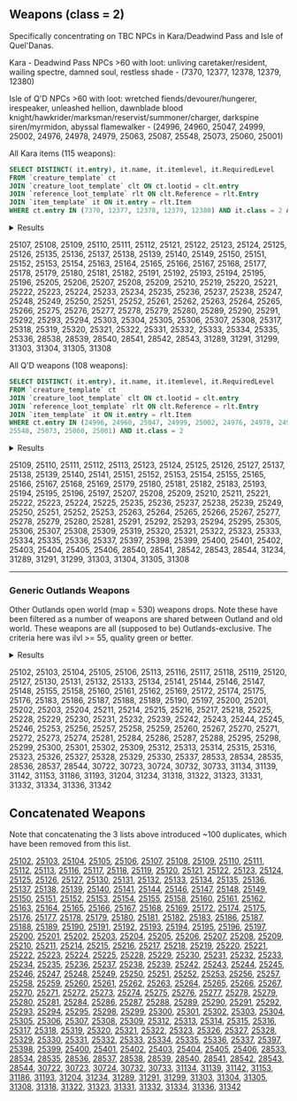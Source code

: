 ## Weapons (class = 2)

Specifically concentrating on TBC NPCs in Kara/Deadwind Pass and Isle of Quel'Danas.

Kara - Deadwind Pass NPCs >60 with loot: unliving caretaker/resident, wailing spectre, damned soul, restless shade - (7370, 12377, 12378, 12379, 12380)

Isle of Q'D NPCs >60 with loot: wretched fiends/devourer/hungerer, irespeaker, unleashed hellion, dawnblade blood knight/hawkrider/marksman/reservist/summoner/charger, darkspine siren/myrmidon, abyssal flamewalker - (24996, 24960, 25047, 24999, 25002, 24976, 24978, 24979, 25063, 25087, 25548, 25073, 25060, 25001)

All Kara items (115 weapons):
```SQL
SELECT DISTINCT( it.entry), it.name, it.itemlevel, it.RequiredLevel
FROM `creature_template` ct
JOIN `creature_loot_template` clt ON ct.lootid = clt.entry
JOIN `reference_loot_template` rlt ON clt.Reference = rlt.Entry
JOIN `item_template` it ON it.entry = rlt.Item
WHERE ct.entry IN (7370, 12377, 12378, 12379, 12380) AND it.class = 2 AND it.entry > 25000
```

<details>
<summary>Results</summary>

    item_template
---
| entry | name | itemlevel | RequiredLevel | 
| ---: | --- | ---: | ---: | 
| 25107 | Draconic Dagger | 102 | 64 | 
| 25108 | Grave Keeper Knife | 105 | 65 | 
| 25109 | Moon Blade | 108 | 66 | 
| 25110 | Sharp Bowie Knife | 111 | 67 | 
| 25111 | Lionhead Dagger | 114 | 68 | 
| 25112 | Fel Ripper | 117 | 69 | 
| 25121 | Dreaded Mace | 102 | 64 | 
| 25122 | Khorium Plated Bludgeon | 105 | 65 | 
| 25123 | Boneshredder Mace | 108 | 66 | 
| 25124 | Footman Mace | 111 | 67 | 
| 25125 | Retro-Spike Club | 114 | 68 | 
| 25126 | Anvilmar Hammer | 117 | 69 | 
| 25135 | Clefthoof Mace | 102 | 64 | 
| 25136 | Blood Stained Hammer | 105 | 65 | 
| 25137 | Draenethyst Mallet | 108 | 66 | 
| 25138 | Blood Knight Maul | 111 | 67 | 
| 25139 | Algaz Battle Hammer | 114 | 68 | 
| 25140 | Commanding Mallet | 117 | 69 | 
| 25149 | Baron's Broadsword | 102 | 64 | 
| 25150 | Honor Hold Saber | 105 | 65 | 
| 25151 | Assassins' Short Blade | 108 | 66 | 
| 25152 | Howling Sword | 111 | 67 | 
| 25153 | Gladiator Greatblade | 114 | 68 | 
| 25154 | Blood Groove Blade | 117 | 69 | 
| 25163 | Elexorien Blade | 102 | 64 | 
| 25164 | Crude Umbrafen Blade | 105 | 65 | 
| 25165 | Boulderfist Claymore | 108 | 66 | 
| 25166 | Mok'Nathal Warblade | 111 | 67 | 
| 25167 | Nethersteel Claymore | 114 | 68 | 
| 25168 | Sha'tari Longsword | 117 | 69 | 
| 25177 | Tanjo Staff | 102 | 64 | 
| 25178 | Bata Staff | 105 | 65 | 
| 25179 | Nguni Stick | 108 | 66 | 
| 25180 | Calenda Fighting Stick | 111 | 67 | 
| 25181 | Tapered Staff | 114 | 68 | 
| 25182 | Crystal-Etched Warstaff | 117 | 69 | 
| 25191 | Dread Fangs | 102 | 64 | 
| 25192 | Gutrippers | 105 | 65 | 
| 25193 | Deathclaw Talons | 108 | 66 | 
| 25194 | Serpent's Fangs | 111 | 67 | 
| 25195 | Diamond Tipped Claws | 114 | 68 | 
| 25196 | Boneshredder Claws | 117 | 69 | 
| 25205 | Silvermoon Crescent Axe | 102 | 64 | 
| 25206 | Berserker Axe | 105 | 65 | 
| 25207 | Shadowmoon Cleaver | 108 | 66 | 
| 25208 | Bladespire Broadaxe | 111 | 67 | 
| 25209 | Amani Tomahawk | 114 | 68 | 
| 25210 | Double-Bladed Axe | 117 | 69 | 
| 25219 | Rending Claw | 102 | 64 | 
| 25220 | Glorious War-Axe | 105 | 65 | 
| 25221 | Ghostly Battle Axe | 108 | 66 | 
| 25222 | Ceremonial Slayer's Axe | 111 | 67 | 
| 25223 | Windcaller Hatchet | 114 | 68 | 
| 25224 | Slavemaster Axe | 117 | 69 | 
| 25233 | Battle Scythe | 102 | 64 | 
| 25234 | Telaari Polearm | 105 | 65 | 
| 25235 | Ethereal-Etched Glaive | 108 | 66 | 
| 25236 | Grim Scythe | 111 | 67 | 
| 25237 | Nether Trident | 114 | 68 | 
| 25238 | Hellfire War Spear | 117 | 69 | 
| 25247 | Expert's Bow | 102 | 64 | 
| 25248 | Talbuk Hunting Bow | 105 | 65 | 
| 25249 | Ranger's Recurved Bow | 108 | 66 | 
| 25250 | Rocslayer Longbow | 111 | 67 | 
| 25251 | Orc Flatbow | 114 | 68 | 
| 25252 | Dream Catcher Bow | 117 | 69 | 
| 25261 | Mighty Crossbow | 102 | 64 | 
| 25262 | Battle Damaged Crossbow | 105 | 65 | 
| 25263 | Assassins' Silent Crossbow | 108 | 66 | 
| 25264 | Pocket Ballista | 111 | 67 | 
| 25265 | Barreled Crossbow | 114 | 68 | 
| 25266 | Well-Balanced Crossbow | 117 | 69 | 
| 25275 | Dragonbreath Musket | 102 | 64 | 
| 25276 | Tauren Runed Musket | 105 | 65 | 
| 25277 | Sporting Rifle | 108 | 66 | 
| 25278 | Nesingwary Longrifle | 111 | 67 | 
| 25279 | Sen'jin Longrifle | 114 | 68 | 
| 25280 | Game Hunter Musket | 117 | 69 | 
| 25289 | Majestic Wand | 102 | 64 | 
| 25290 | Solitaire Wand | 105 | 65 | 
| 25291 | Nobility Torch | 108 | 66 | 
| 25292 | Mechano-Wand | 111 | 67 | 
| 25293 | Draenethyst Wand | 114 | 68 | 
| 25294 | Dragonscale Wand | 117 | 69 | 
| 25303 | Amplifying Blade | 102 | 64 | 
| 25304 | Destructo-Blade | 105 | 65 | 
| 25305 | Elemental Dagger | 108 | 66 | 
| 25306 | Permafrost Dagger | 111 | 67 | 
| 25307 | Shadow Dagger | 114 | 68 | 
| 25308 | Thunder Spike | 117 | 69 | 
| 25317 | Lesser Sledgemace | 102 | 64 | 
| 25318 | Ancestral Hammer | 105 | 65 | 
| 25319 | Tranquility Mace | 108 | 66 | 
| 25320 | Queen's Insignia | 111 | 67 | 
| 25321 | Divine Hammer | 114 | 68 | 
| 25322 | Lordly Scepter | 117 | 69 | 
| 25331 | Vengeance Staff | 102 | 64 | 
| 25332 | Reflective Staff | 105 | 65 | 
| 25333 | Purification Staff | 108 | 66 | 
| 25334 | Intimidating Greatstaff | 111 | 67 | 
| 25335 | Feral Warp-Staff | 114 | 68 | 
| 25336 | Splintering Greatstaff | 117 | 69 | 
| 28538 | Forked Shuriken | 102 | 64 | 
| 28539 | Razor-Edged Boomerang | 105 | 65 | 
| 28540 | Arakkoa Talon-Axe | 108 | 66 | 
| 28541 | Sawshrike | 111 | 67 | 
| 28542 | Heartseeker Knives | 114 | 68 | 
| 28543 | Dreghood Throwing Axe | 117 | 69 | 
| 31289 | Staff of Divine Infusion | 109 | 68 | 
| 31291 | Crystalforged War Axe | 112 | 69 | 
| 31299 | The Oathkeeper | 115 | 68 | 
| 31303 | Valanos' Longbow | 115 | 70 | 
| 31304 | The Essence Focuser | 115 | 70 | 
| 31305 | Ced's Carver | 115 | 70 | 
| 31308 | The Bringer of Death | 115 | 70 | 

</details>

25107, 25108, 25109, 25110, 25111, 25112, 25121, 25122, 25123, 25124, 25125, 25126, 25135, 25136, 25137, 25138, 25139, 25140, 25149, 25150, 25151, 25152, 25153, 25154, 25163, 25164, 25165, 25166, 25167, 25168, 25177, 25178, 25179, 25180, 25181, 25182, 25191, 25192, 25193, 25194, 25195, 25196, 25205, 25206, 25207, 25208, 25209, 25210, 25219, 25220, 25221, 25222, 25223, 25224, 25233, 25234, 25235, 25236, 25237, 25238, 25247, 25248, 25249, 25250, 25251, 25252, 25261, 25262, 25263, 25264, 25265, 25266, 25275, 25276, 25277, 25278, 25279, 25280, 25289, 25290, 25291, 25292, 25293, 25294, 25303, 25304, 25305, 25306, 25307, 25308, 25317, 25318, 25319, 25320, 25321, 25322, 25331, 25332, 25333, 25334, 25335, 25336, 28538, 28539, 28540, 28541, 28542, 28543, 31289, 31291, 31299, 31303, 31304, 31305, 31308


All Q'D weapons (108 weapons):
```SQL
SELECT DISTINCT( it.entry), it.name, it.itemlevel, it.RequiredLevel
FROM `creature_template` ct
JOIN `creature_loot_template` clt ON ct.lootid = clt.entry
JOIN `reference_loot_template` rlt ON clt.Reference = rlt.Entry
JOIN `item_template` it ON it.entry = rlt.Item
WHERE ct.entry IN (24996, 24960, 25047, 24999, 25002, 24976, 24978, 24979, 25063, 25087, 
25548, 25073, 25060, 25001) AND it.class = 2 
```

<details>
<summary>Results</summary>

    item_template
---
| entry | name | itemlevel | RequiredLevel | 
| ---: | --- | ---: | ---: | 
| 25109 | Moon Blade | 108 | 66 | 
| 25110 | Sharp Bowie Knife | 111 | 67 | 
| 25111 | Lionhead Dagger | 114 | 68 | 
| 25112 | Fel Ripper | 117 | 69 | 
| 25113 | Phantom Dagger | 120 | 70 | 
| 25123 | Boneshredder Mace | 108 | 66 | 
| 25124 | Footman Mace | 111 | 67 | 
| 25125 | Retro-Spike Club | 114 | 68 | 
| 25126 | Anvilmar Hammer | 117 | 69 | 
| 25127 | Knight's War Hammer | 120 | 70 | 
| 25137 | Draenethyst Mallet | 108 | 66 | 
| 25138 | Blood Knight Maul | 111 | 67 | 
| 25139 | Algaz Battle Hammer | 114 | 68 | 
| 25140 | Commanding Mallet | 117 | 69 | 
| 25141 | Halaani Hammer | 120 | 70 | 
| 25151 | Assassins' Short Blade | 108 | 66 | 
| 25152 | Howling Sword | 111 | 67 | 
| 25153 | Gladiator Greatblade | 114 | 68 | 
| 25154 | Blood Groove Blade | 117 | 69 | 
| 25155 | Iron Skull Sword | 120 | 70 | 
| 25165 | Boulderfist Claymore | 108 | 66 | 
| 25166 | Mok'Nathal Warblade | 111 | 67 | 
| 25167 | Nethersteel Claymore | 114 | 68 | 
| 25168 | Sha'tari Longsword | 117 | 69 | 
| 25169 | Fel Orc Brute Sword | 120 | 70 | 
| 25179 | Nguni Stick | 108 | 66 | 
| 25180 | Calenda Fighting Stick | 111 | 67 | 
| 25181 | Tapered Staff | 114 | 68 | 
| 25182 | Crystal-Etched Warstaff | 117 | 69 | 
| 25183 | Voodoo Hex-Staff | 120 | 70 | 
| 25193 | Deathclaw Talons | 108 | 66 | 
| 25194 | Serpent's Fangs | 111 | 67 | 
| 25195 | Diamond Tipped Claws | 114 | 68 | 
| 25196 | Boneshredder Claws | 117 | 69 | 
| 25197 | Razor Scythes | 120 | 70 | 
| 25207 | Shadowmoon Cleaver | 108 | 66 | 
| 25208 | Bladespire Broadaxe | 111 | 67 | 
| 25209 | Amani Tomahawk | 114 | 68 | 
| 25210 | Double-Bladed Axe | 117 | 69 | 
| 25211 | Rockbiter Cutter | 120 | 70 | 
| 25221 | Ghostly Battle Axe | 108 | 66 | 
| 25222 | Ceremonial Slayer's Axe | 111 | 67 | 
| 25223 | Windcaller Hatchet | 114 | 68 | 
| 25224 | Slavemaster Axe | 117 | 69 | 
| 25225 | Deepforge Broadaxe | 120 | 70 | 
| 25235 | Ethereal-Etched Glaive | 108 | 66 | 
| 25236 | Grim Scythe | 111 | 67 | 
| 25237 | Nether Trident | 114 | 68 | 
| 25238 | Hellfire War Spear | 117 | 69 | 
| 25239 | Legend's Glaive | 120 | 70 | 
| 25249 | Ranger's Recurved Bow | 108 | 66 | 
| 25250 | Rocslayer Longbow | 111 | 67 | 
| 25251 | Orc Flatbow | 114 | 68 | 
| 25252 | Dream Catcher Bow | 117 | 69 | 
| 25253 | Windspear Longbow | 120 | 70 | 
| 25263 | Assassins' Silent Crossbow | 108 | 66 | 
| 25264 | Pocket Ballista | 111 | 67 | 
| 25265 | Barreled Crossbow | 114 | 68 | 
| 25266 | Well-Balanced Crossbow | 117 | 69 | 
| 25267 | Rampant Crossbow | 120 | 70 | 
| 25277 | Sporting Rifle | 108 | 66 | 
| 25278 | Nesingwary Longrifle | 111 | 67 | 
| 25279 | Sen'jin Longrifle | 114 | 68 | 
| 25280 | Game Hunter Musket | 117 | 69 | 
| 25281 | Big-Boar Battle Rifle | 120 | 70 | 
| 25291 | Nobility Torch | 108 | 66 | 
| 25292 | Mechano-Wand | 111 | 67 | 
| 25293 | Draenethyst Wand | 114 | 68 | 
| 25294 | Dragonscale Wand | 117 | 69 | 
| 25295 | Flawless Wand | 120 | 70 | 
| 25305 | Elemental Dagger | 108 | 66 | 
| 25306 | Permafrost Dagger | 111 | 67 | 
| 25307 | Shadow Dagger | 114 | 68 | 
| 25308 | Thunder Spike | 117 | 69 | 
| 25309 | Warpdagger | 120 | 70 | 
| 25319 | Tranquility Mace | 108 | 66 | 
| 25320 | Queen's Insignia | 111 | 67 | 
| 25321 | Divine Hammer | 114 | 68 | 
| 25322 | Lordly Scepter | 117 | 69 | 
| 25323 | Ascendant's Scepter | 120 | 70 | 
| 25333 | Purification Staff | 108 | 66 | 
| 25334 | Intimidating Greatstaff | 111 | 67 | 
| 25335 | Feral Warp-Staff | 114 | 68 | 
| 25336 | Splintering Greatstaff | 117 | 69 | 
| 25337 | Swarming Sting-Staff | 120 | 70 | 
| 25397 | Eroded Axe | 69 | 64 | 
| 25398 | Stone Reaper | 69 | 64 | 
| 25399 | Deteriorating Blade | 69 | 64 | 
| 25400 | Tarnished Claymore | 69 | 64 | 
| 25401 | Corroded Mace | 69 | 64 | 
| 25402 | The Stoppable Force | 69 | 64 | 
| 25403 | Sharpened Stilleto | 69 | 64 | 
| 25404 | Dense War Staff | 69 | 64 | 
| 25405 | Rusted Musket | 69 | 64 | 
| 25406 | Broken Longbow | 69 | 64 | 
| 28540 | Arakkoa Talon-Axe | 108 | 66 | 
| 28541 | Sawshrike | 111 | 67 | 
| 28542 | Heartseeker Knives | 114 | 68 | 
| 28543 | Dreghood Throwing Axe | 117 | 69 | 
| 28544 | Assassin's Shuriken | 120 | 70 | 
| 31234 | Crystalblade of the Draenei | 103 | 66 | 
| 31289 | Staff of Divine Infusion | 109 | 68 | 
| 31291 | Crystalforged War Axe | 112 | 69 | 
| 31299 | The Oathkeeper | 115 | 68 | 
| 31303 | Valanos' Longbow | 115 | 70 | 
| 31304 | The Essence Focuser | 115 | 70 | 
| 31305 | Ced's Carver | 115 | 70 | 
| 31308 | The Bringer of Death | 115 | 70 | 

</details>

25109, 25110, 25111, 25112, 25113, 25123, 25124, 25125, 25126, 25127, 25137, 25138, 25139, 25140, 25141, 25151, 25152, 25153, 25154, 25155, 25165, 25166, 25167, 25168, 25169, 25179, 25180, 25181, 25182, 25183, 25193, 25194, 25195, 25196, 25197, 25207, 25208, 25209, 25210, 25211, 25221, 25222, 25223, 25224, 25225, 25235, 25236, 25237, 25238, 25239, 25249, 25250, 25251, 25252, 25253, 25263, 25264, 25265, 25266, 25267, 25277, 25278, 25279, 25280, 25281, 25291, 25292, 25293, 25294, 25295, 25305, 25306, 25307, 25308, 25309, 25319, 25320, 25321, 25322, 25323, 25333, 25334, 25335, 25336, 25337, 25397, 25398, 25399, 25400, 25401, 25402, 25403, 25404, 25405, 25406, 28540, 28541, 28542, 28543, 28544, 31234, 31289, 31291, 31299, 31303, 31304, 31305, 31308

<hr>

### Generic Outlands Weapons

Other Outlands open world (map = 530) weapons drops. Note these have been filtered as a number of weapons are shared between Outland and old world. These weapons are all (supposed to be) Outlands-exclusive. The criteria here was ilvl >= 55, quality green or better. 

<details>
    
<summary>Results</summary>
    
---
| entry | name | RequiredLevel | 
| ---: | --- | ---: | 
| 25102 | Jaedenis Dagger | 59 | 
| 25103 | Nightstalker Dagger | 60 | 
| 25104 | Anzac Dagger | 61 | 
| 25105 | Arachnid Dagger | 62 | 
| 25106 | Cobra Shortblade | 63 | 
| 25113 | Phantom Dagger | 70 | 
| 25116 | Pneumatic War Hammer | 59 | 
| 25117 | Flanged Battle Mace | 60 | 
| 25118 | Battle Star | 61 | 
| 25119 | Silvermoon War-Mace | 62 | 
| 25120 | Rockshard Club | 63 | 
| 25127 | Knight's War Hammer | 70 | 
| 25130 | Gronn-Bone Club | 59 | 
| 25131 | Hateful Bludgeon | 60 | 
| 25132 | Thrallmar War Hammer | 61 | 
| 25133 | Stormwind Maul | 62 | 
| 25134 | Highmountain Hammer | 63 | 
| 25141 | Halaani Hammer | 70 | 
| 25144 | Skettis Curved Blade | 59 | 
| 25146 | Light-Etched Longsword | 61 | 
| 25147 | Skystrider Katana | 62 | 
| 25148 | Bone Collector Sword | 63 | 
| 25155 | Iron Skull Sword | 70 | 
| 25158 | Skeletal Broadsword | 59 | 
| 25160 | Vengeance Blade | 61 | 
| 25161 | Dragon Wing Blade | 62 | 
| 25162 | Darkened Broadsword | 63 | 
| 25169 | Fel Orc Brute Sword | 70 | 
| 25172 | Jinbali Warp-Staff | 59 | 
| 25174 | Hanbo Staff | 61 | 
| 25175 | Demoniac Longstaff | 62 | 
| 25176 | Taiji Quarterstaff | 63 | 
| 25183 | Voodoo Hex-Staff | 70 | 
| 25186 | Vampiric Handscythes | 59 | 
| 25187 | Shekketh Talons | 60 | 
| 25188 | Spleenripper Claws | 61 | 
| 25189 | Ironspine Point | 62 | 
| 25190 | Wight's Claws | 63 | 
| 25197 | Razor Scythes | 70 | 
| 25200 | Jagged Broadaxe | 59 | 
| 25201 | Reaver's Sickle | 60 | 
| 25202 | Kingly Axe | 61 | 
| 25203 | Chipped Woodchopper | 62 | 
| 25204 | Colossal War Axe | 63 | 
| 25211 | Rockbiter Cutter | 70 | 
| 25214 | Mok'Nathal Battleaxe | 59 | 
| 25215 | Spiked Battle Axe | 60 | 
| 25216 | Ogre Splitting Axe | 61 | 
| 25217 | Sundering Axe | 62 | 
| 25218 | Silver-Edged Axe | 63 | 
| 25225 | Deepforge Broadaxe | 70 | 
| 25228 | Halberd Polearm | 59 | 
| 25229 | Partisan Polearm | 60 | 
| 25230 | Voulge Blade | 61 | 
| 25231 | Fel-Wrought Halberd | 62 | 
| 25232 | War Glaive | 63 | 
| 25239 | Legend's Glaive | 70 | 
| 25242 | Telaari Longbow | 59 | 
| 25243 | Windtalker Bow | 60 | 
| 25244 | Viper Bow | 61 | 
| 25245 | Razorsong Bow | 62 | 
| 25246 | Thalassian Compound Bow | 63 | 
| 25253 | Windspear Longbow | 70 | 
| 25256 | Stronghold Crossbow | 59 | 
| 25257 | Citadel Crossbow | 60 | 
| 25258 | Repeater Crossbow | 61 | 
| 25259 | Collapsible Crossbow | 62 | 
| 25260 | Archer's Crossbow | 63 | 
| 25267 | Rampant Crossbow | 70 | 
| 25270 | Gnomish Assault Rifle | 59 | 
| 25271 | Croc-Hunter's Rifle | 60 | 
| 25272 | PC-54 Shotgun | 61 | 
| 25273 | Sawed-Off Shotgun | 62 | 
| 25274 | Cliffjumper Shotgun | 63 | 
| 25281 | Big-Boar Battle Rifle | 70 | 
| 25284 | Purpleheart Wand | 59 | 
| 25286 | Yew Wand | 61 | 
| 25287 | Magician's Wand | 62 | 
| 25288 | Conjurer's Wand | 63 | 
| 25295 | Flawless Wand | 70 | 
| 25298 | Combustion Dagger | 59 | 
| 25299 | Siphoning Dagger | 60 | 
| 25300 | Lightning Dagger | 61 | 
| 25301 | Shattering Dagger | 62 | 
| 25302 | Soul-Drain Dagger | 63 | 
| 25309 | Warpdagger | 70 | 
| 25312 | Glorious Scepter | 59 | 
| 25313 | Cold-Iron Scepter | 60 | 
| 25314 | Ceremonial Hammer | 61 | 
| 25315 | Restorative Mace | 62 | 
| 25316 | Spirit-Clad Mace | 63 | 
| 25323 | Ascendant's Scepter | 70 | 
| 25326 | Primal Lore-Staff | 59 | 
| 25327 | Frenzied Staff | 60 | 
| 25328 | Faerie-Kind Staff | 61 | 
| 25329 | Tranquility Staff | 62 | 
| 25330 | Starshine Staff | 63 | 
| 25337 | Swarming Sting-Staff | 70 | 
| 28533 | Wooden Boomerang | 59 | 
| 28534 | Fel Tipped Dart | 60 | 
| 28535 | Amani Throwing Axe | 61 | 
| 28536 | Jagged Guillotine | 62 | 
| 28537 | Wildhammer Throwing Axe | 63 | 
| 28544 | Assassin's Shuriken | 70 | 
| 30722 | Ethereum Nexus-Reaver | 70 | 
| 30723 | Talon of the Tempest | 70 | 
| 30724 | Barrel-Blade Longrifle | 70 | 
| 30732 | Exodar Life-Staff | 70 | 
| 30733 | Hope Ender | 70 | 
| 31134 | Blade of Misfortune | 60 | 
| 31139 | Fist of Reckoning | 61 | 
| 31142 | Blade of Trapped Knowledge | 61 | 
| 31153 | Axe of the Legion | 63 | 
| 31186 | Braxxis' Staff of Slumber | 64 | 
| 31193 | Blade of Unquenched Thirst | 64 | 
| 31204 | The Gunblade | 65 | 
| 31234 | Crystalblade of the Draenei | 66 | 
| 31318 | Singing Crystal Axe | 70 | 
| 31322 | The Hammer of Destiny | 70 | 
| 31323 | Don Santos' Famous Hunting Rifle | 70 | 
| 31331 | The Night Blade | 70 | 
| 31332 | Blinkstrike | 70 | 
| 31334 | Staff of Natural Fury | 70 | 
| 31336 | Blade of Wizardry | 70 | 
| 31342 | The Ancient Scepter of Sue-Min | 70 | 
    
</details>
    
25102, 25103, 25104, 25105, 25106, 25113, 25116, 25117, 25118, 25119, 25120, 25127, 25130, 25131, 25132, 25133, 25134, 25141, 25144, 25146, 25147, 25148, 25155, 25158, 25160, 25161, 25162, 25169, 25172, 25174, 25175, 25176, 25183, 25186, 25187, 25188, 25189, 25190, 25197, 25200, 25201, 25202, 25203, 25204, 25211, 25214, 25215, 25216, 25217, 25218, 25225, 25228, 25229, 25230, 25231, 25232, 25239, 25242, 25243, 25244, 25245, 25246, 25253, 25256, 25257, 25258, 25259, 25260, 25267, 25270, 25271, 25272, 25273, 25274, 25281, 25284, 25286, 25287, 25288, 25295, 25298, 25299, 25300, 25301, 25302, 25309, 25312, 25313, 25314, 25315, 25316, 25323, 25326, 25327, 25328, 25329, 25330, 25337, 28533, 28534, 28535, 28536, 28537, 28544, 30722, 30723, 30724, 30732, 30733, 31134, 31139, 31142, 31153, 31186, 31193, 31204, 31234, 31318, 31322, 31323, 31331, 31332, 31334, 31336, 31342

## Concatenated Weapons

Note that concatenating the 3 lists above introduced ~100 duplicates, which have been removed from this list.
    
[25102](https://tbc.wowhead.com/item=25102), [25103](https://tbc.wowhead.com/item=25103), [25104](https://tbc.wowhead.com/item=25104), [25105](https://tbc.wowhead.com/item=25105), [25106](https://tbc.wowhead.com/item=25106), [25107](https://tbc.wowhead.com/item=25107), [25108](https://tbc.wowhead.com/item=25108), [25109](https://tbc.wowhead.com/item=25109), [25110](https://tbc.wowhead.com/item=25110), [25111](https://tbc.wowhead.com/item=25111), [25112](https://tbc.wowhead.com/item=25112), [25113](https://tbc.wowhead.com/item=25113), [25116](https://tbc.wowhead.com/item=25116), [25117](https://tbc.wowhead.com/item=25117), [25118](https://tbc.wowhead.com/item=25118), [25119](https://tbc.wowhead.com/item=25119), [25120](https://tbc.wowhead.com/item=25120), [25121](https://tbc.wowhead.com/item=25121), [25122](https://tbc.wowhead.com/item=25122), [25123](https://tbc.wowhead.com/item=25123), [25124](https://tbc.wowhead.com/item=25124), [25125](https://tbc.wowhead.com/item=25125), [25126](https://tbc.wowhead.com/item=25126), [25127](https://tbc.wowhead.com/item=25127), [25130](https://tbc.wowhead.com/item=25130), [25131](https://tbc.wowhead.com/item=25131), [25132](https://tbc.wowhead.com/item=25132), [25133](https://tbc.wowhead.com/item=25133), [25134](https://tbc.wowhead.com/item=25134), [25135](https://tbc.wowhead.com/item=25135), [25136](https://tbc.wowhead.com/item=25136), [25137](https://tbc.wowhead.com/item=25137), [25138](https://tbc.wowhead.com/item=25138), [25139](https://tbc.wowhead.com/item=25139), [25140](https://tbc.wowhead.com/item=25140), [25141](https://tbc.wowhead.com/item=25141), [25144](https://tbc.wowhead.com/item=25144), [25146](https://tbc.wowhead.com/item=25146), [25147](https://tbc.wowhead.com/item=25147), [25148](https://tbc.wowhead.com/item=25148), [25149](https://tbc.wowhead.com/item=25149), [25150](https://tbc.wowhead.com/item=25150), [25151](https://tbc.wowhead.com/item=25151), [25152](https://tbc.wowhead.com/item=25152), [25153](https://tbc.wowhead.com/item=25153), [25154](https://tbc.wowhead.com/item=25154), [25155](https://tbc.wowhead.com/item=25155), [25158](https://tbc.wowhead.com/item=25158), [25160](https://tbc.wowhead.com/item=25160), [25161](https://tbc.wowhead.com/item=25161), [25162](https://tbc.wowhead.com/item=25162), [25163](https://tbc.wowhead.com/item=25163), [25164](https://tbc.wowhead.com/item=25164), [25165](https://tbc.wowhead.com/item=25165), [25166](https://tbc.wowhead.com/item=25166), [25167](https://tbc.wowhead.com/item=25167), [25168](https://tbc.wowhead.com/item=25168), [25169](https://tbc.wowhead.com/item=25169), [25172](https://tbc.wowhead.com/item=25172), [25174](https://tbc.wowhead.com/item=25174), [25175](https://tbc.wowhead.com/item=25175), [25176](https://tbc.wowhead.com/item=25176), [25177](https://tbc.wowhead.com/item=25177), [25178](https://tbc.wowhead.com/item=25178), [25179](https://tbc.wowhead.com/item=25179), [25180](https://tbc.wowhead.com/item=25180), [25181](https://tbc.wowhead.com/item=25181), [25182](https://tbc.wowhead.com/item=25182), [25183](https://tbc.wowhead.com/item=25183), [25186](https://tbc.wowhead.com/item=25186), [25187](https://tbc.wowhead.com/item=25187), [25188](https://tbc.wowhead.com/item=25188), [25189](https://tbc.wowhead.com/item=25189), [25190](https://tbc.wowhead.com/item=25190), [25191](https://tbc.wowhead.com/item=25191), [25192](https://tbc.wowhead.com/item=25192), [25193](https://tbc.wowhead.com/item=25193), [25194](https://tbc.wowhead.com/item=25194), [25195](https://tbc.wowhead.com/item=25195), [25196](https://tbc.wowhead.com/item=25196), [25197](https://tbc.wowhead.com/item=25197), [25200](https://tbc.wowhead.com/item=25200), [25201](https://tbc.wowhead.com/item=25201), [25202](https://tbc.wowhead.com/item=25202), [25203](https://tbc.wowhead.com/item=25203), [25204](https://tbc.wowhead.com/item=25204), [25205](https://tbc.wowhead.com/item=25205), [25206](https://tbc.wowhead.com/item=25206), [25207](https://tbc.wowhead.com/item=25207), [25208](https://tbc.wowhead.com/item=25208), [25209](https://tbc.wowhead.com/item=25209), [25210](https://tbc.wowhead.com/item=25210), [25211](https://tbc.wowhead.com/item=25211), [25214](https://tbc.wowhead.com/item=25214), [25215](https://tbc.wowhead.com/item=25215), [25216](https://tbc.wowhead.com/item=25216), [25217](https://tbc.wowhead.com/item=25217), [25218](https://tbc.wowhead.com/item=25218), [25219](https://tbc.wowhead.com/item=25219), [25220](https://tbc.wowhead.com/item=25220), [25221](https://tbc.wowhead.com/item=25221), [25222](https://tbc.wowhead.com/item=25222), [25223](https://tbc.wowhead.com/item=25223), [25224](https://tbc.wowhead.com/item=25224), [25225](https://tbc.wowhead.com/item=25225), [25228](https://tbc.wowhead.com/item=25228), [25229](https://tbc.wowhead.com/item=25229), [25230](https://tbc.wowhead.com/item=25230), [25231](https://tbc.wowhead.com/item=25231), [25232](https://tbc.wowhead.com/item=25232), [25233](https://tbc.wowhead.com/item=25233), [25234](https://tbc.wowhead.com/item=25234), [25235](https://tbc.wowhead.com/item=25235), [25236](https://tbc.wowhead.com/item=25236), [25237](https://tbc.wowhead.com/item=25237), [25238](https://tbc.wowhead.com/item=25238), [25239](https://tbc.wowhead.com/item=25239), [25242](https://tbc.wowhead.com/item=25242), [25243](https://tbc.wowhead.com/item=25243), [25244](https://tbc.wowhead.com/item=25244), [25245](https://tbc.wowhead.com/item=25245), [25246](https://tbc.wowhead.com/item=25246), [25247](https://tbc.wowhead.com/item=25247), [25248](https://tbc.wowhead.com/item=25248), [25249](https://tbc.wowhead.com/item=25249), [25250](https://tbc.wowhead.com/item=25250), [25251](https://tbc.wowhead.com/item=25251), [25252](https://tbc.wowhead.com/item=25252), [25253](https://tbc.wowhead.com/item=25253), [25256](https://tbc.wowhead.com/item=25256), [25257](https://tbc.wowhead.com/item=25257), [25258](https://tbc.wowhead.com/item=25258), [25259](https://tbc.wowhead.com/item=25259), [25260](https://tbc.wowhead.com/item=25260), [25261](https://tbc.wowhead.com/item=25261), [25262](https://tbc.wowhead.com/item=25262), [25263](https://tbc.wowhead.com/item=25263), [25264](https://tbc.wowhead.com/item=25264), [25265](https://tbc.wowhead.com/item=25265), [25266](https://tbc.wowhead.com/item=25266), [25267](https://tbc.wowhead.com/item=25267), [25270](https://tbc.wowhead.com/item=25270), [25271](https://tbc.wowhead.com/item=25271), [25272](https://tbc.wowhead.com/item=25272), [25273](https://tbc.wowhead.com/item=25273), [25274](https://tbc.wowhead.com/item=25274), [25275](https://tbc.wowhead.com/item=25275), [25276](https://tbc.wowhead.com/item=25276), [25277](https://tbc.wowhead.com/item=25277), [25278](https://tbc.wowhead.com/item=25278), [25279](https://tbc.wowhead.com/item=25279), [25280](https://tbc.wowhead.com/item=25280), [25281](https://tbc.wowhead.com/item=25281), [25284](https://tbc.wowhead.com/item=25284), [25286](https://tbc.wowhead.com/item=25286), [25287](https://tbc.wowhead.com/item=25287), [25288](https://tbc.wowhead.com/item=25288), [25289](https://tbc.wowhead.com/item=25289), [25290](https://tbc.wowhead.com/item=25290), [25291](https://tbc.wowhead.com/item=25291), [25292](https://tbc.wowhead.com/item=25292), [25293](https://tbc.wowhead.com/item=25293), [25294](https://tbc.wowhead.com/item=25294), [25295](https://tbc.wowhead.com/item=25295), [25298](https://tbc.wowhead.com/item=25298), [25299](https://tbc.wowhead.com/item=25299), [25300](https://tbc.wowhead.com/item=25300), [25301](https://tbc.wowhead.com/item=25301), [25302](https://tbc.wowhead.com/item=25302), [25303](https://tbc.wowhead.com/item=25303), [25304](https://tbc.wowhead.com/item=25304), [25305](https://tbc.wowhead.com/item=25305), [25306](https://tbc.wowhead.com/item=25306), [25307](https://tbc.wowhead.com/item=25307), [25308](https://tbc.wowhead.com/item=25308), [25309](https://tbc.wowhead.com/item=25309), [25312](https://tbc.wowhead.com/item=25312), [25313](https://tbc.wowhead.com/item=25313), [25314](https://tbc.wowhead.com/item=25314), [25315](https://tbc.wowhead.com/item=25315), [25316](https://tbc.wowhead.com/item=25316), [25317](https://tbc.wowhead.com/item=25317), [25318](https://tbc.wowhead.com/item=25318), [25319](https://tbc.wowhead.com/item=25319), [25320](https://tbc.wowhead.com/item=25320), [25321](https://tbc.wowhead.com/item=25321), [25322](https://tbc.wowhead.com/item=25322), [25323](https://tbc.wowhead.com/item=25323), [25326](https://tbc.wowhead.com/item=25326), [25327](https://tbc.wowhead.com/item=25327), [25328](https://tbc.wowhead.com/item=25328), [25329](https://tbc.wowhead.com/item=25329), [25330](https://tbc.wowhead.com/item=25330), [25331](https://tbc.wowhead.com/item=25331), [25332](https://tbc.wowhead.com/item=25332), [25333](https://tbc.wowhead.com/item=25333), [25334](https://tbc.wowhead.com/item=25334), [25335](https://tbc.wowhead.com/item=25335), [25336](https://tbc.wowhead.com/item=25336), [25337](https://tbc.wowhead.com/item=25337), [25397](https://tbc.wowhead.com/item=25397), [25398](https://tbc.wowhead.com/item=25398), [25399](https://tbc.wowhead.com/item=25399), [25400](https://tbc.wowhead.com/item=25400), [25401](https://tbc.wowhead.com/item=25401), [25402](https://tbc.wowhead.com/item=25402), [25403](https://tbc.wowhead.com/item=25403), [25404](https://tbc.wowhead.com/item=25404), [25405](https://tbc.wowhead.com/item=25405), [25406](https://tbc.wowhead.com/item=25406), [28533](https://tbc.wowhead.com/item=28533), [28534](https://tbc.wowhead.com/item=28534), [28535](https://tbc.wowhead.com/item=28535), [28536](https://tbc.wowhead.com/item=28536), [28537](https://tbc.wowhead.com/item=28537), [28538](https://tbc.wowhead.com/item=28538), [28539](https://tbc.wowhead.com/item=28539), [28540](https://tbc.wowhead.com/item=28540), [28541](https://tbc.wowhead.com/item=28541), [28542](https://tbc.wowhead.com/item=28542), [28543](https://tbc.wowhead.com/item=28543), [28544](https://tbc.wowhead.com/item=28544), [30722](https://tbc.wowhead.com/item=30722), [30723](https://tbc.wowhead.com/item=30723), [30724](https://tbc.wowhead.com/item=30724), [30732](https://tbc.wowhead.com/item=30732), [30733](https://tbc.wowhead.com/item=30733), [31134](https://tbc.wowhead.com/item=31134), [31139](https://tbc.wowhead.com/item=31139), [31142](https://tbc.wowhead.com/item=31142), [31153](https://tbc.wowhead.com/item=31153), [31186](https://tbc.wowhead.com/item=31186), [31193](https://tbc.wowhead.com/item=31193), [31204](https://tbc.wowhead.com/item=31204), [31234](https://tbc.wowhead.com/item=31234), [31289](https://tbc.wowhead.com/item=31289), [31291](https://tbc.wowhead.com/item=31291), [31299](https://tbc.wowhead.com/item=31299), [31303](https://tbc.wowhead.com/item=31303), [31304](https://tbc.wowhead.com/item=31304), [31305](https://tbc.wowhead.com/item=31305), [31308](https://tbc.wowhead.com/item=31308), [31318](https://tbc.wowhead.com/item=31318), [31322](https://tbc.wowhead.com/item=31322), [31323](https://tbc.wowhead.com/item=31323), [31331](https://tbc.wowhead.com/item=31331), [31332](https://tbc.wowhead.com/item=31332), [31334](https://tbc.wowhead.com/item=31334), [31336](https://tbc.wowhead.com/item=31336), [31342](https://tbc.wowhead.com/item=31342)
